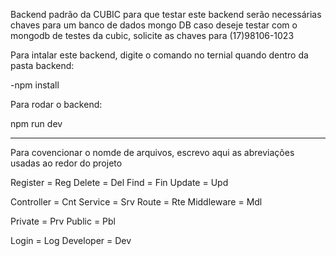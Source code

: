 Backend padrão da CUBIC
para que testar este backend serão necessárias chaves para um banco de dados mongo DB
caso deseje testar com o mongodb de testes da cubic, solicite as chaves para (17)98106-1023

Para intalar este backend, digite o comando no ternial quando dentro da pasta backend:

-npm install

Para rodar o backend:

npm run dev

---

Para covencionar o nomde de arquivos, escrevo aqui as abreviações usadas ao redor do projeto

Register = Reg
Delete = Del
Find = Fin
Update = Upd

Controller = Cnt
Service = Srv
Route = Rte
Middleware = Mdl

Private = Prv
Public = Pbl

Login = Log
Developer = Dev
